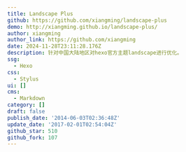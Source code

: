 ```yaml
---
title: Landscape Plus
github: https://github.com/xiangming/landscape-plus
demo: http://xiangming.github.io/landscape-plus/
author: xiangming
author_link: https://github.com/xiangming
date: 2024-11-28T23:11:28.176Z
description: 针对中国大陆地区对hexo官方主题landscape进行优化。
ssg:
  - Hexo
css:
  - Stylus
ui: []
cms:
  - Markdown
category: []
draft: false
publish_date: '2014-06-03T02:36:48Z'
update_date: '2017-02-01T02:54:04Z'
github_star: 510
github_fork: 107
---
```

